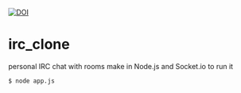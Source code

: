 [![DOI](https://www.zenodo.org/badge/DOI/10.5281/zenodo.268887.svg)](https://doi.org/10.5281/zenodo.268887)

# irc_clone
personal IRC chat with rooms
make in Node.js and Socket.io
to run it

```
$ node app.js
```

